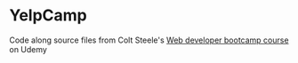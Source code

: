 # YelpCamp
Code along source files from Colt Steele's [Web developer bootcamp course](https://www.udemy.com/course/the-web-developer-bootcamp/) on Udemy 

